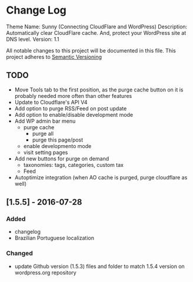 # Change Log

Theme Name: Sunny (Connecting CloudFlare and WordPress)
Description: Automatically clear CloudFlare cache. And, protect your WordPress site at DNS level.
Version: 1.1

All notable changes to this project will be documented in this file.
This project adheres to [Semantic Versioning](http://semver.org/)

## TODO
- Move Tools tab to the first position, as the purge cache button on it is probably needed more often than other features
- Update to Cloudflare's API V4
- Add option to purge RSS/Feed on post update
- Add option to enable/disable development mode
- Add WP admin bar menu
	- purge cache
		- purge all
		- purge this page/post
	- enable developmento mode
	- visit setting pages
- Add new buttons for purge on demand
	- taxonomies: tags, categories, custom tax
	- Feed
- Autoptimize integration (when AO cache is purged, purge cloudflare as well)

## [1.5.5] - 2016-07-28
### Added
- changelog
- Brazilian Portuguese localization

### Changed
- update Github version (1.5.3) files and folder to match 1.5.4 version on wordpress.org repository